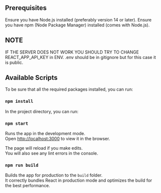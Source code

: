 
## Prerequisites
Ensure you have Node.js installed (preferably version 14 or later).
Ensure you have npm (Node Package Manager) installed (comes with Node.js).

## NOTE
IF THE SERVER DOES NOT WORK YOU SHOULD TRY TO CHANGE REACT_APP_API_KEY in ENV.
.env should be in gitignore but for this case it is public.

## Available Scripts

To be sure that all the required packages installed, you can run:
### `npm install`

In the project directory, you can run:

### `npm start`

Runs the app in the development mode.\
Open [http://localhost:3000](http://localhost:3000) to view it in the browser.


The page will reload if you make edits.\
You will also see any lint errors in the console.

### `npm run build`

Builds the app for production to the `build` folder.\
It correctly bundles React in production mode and optimizes the build for the best performance.

